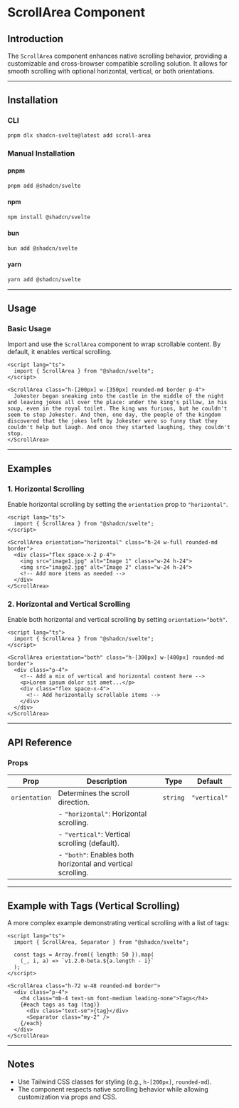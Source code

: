 

# ScrollArea Component

## Introduction  
The `ScrollArea` component enhances native scrolling behavior, providing a customizable and cross-browser compatible scrolling solution. It allows for smooth scrolling with optional horizontal, vertical, or both orientations.

---

## Installation

### CLI
```bash
pnpm dlx shadcn-svelte@latest add scroll-area
```

### Manual Installation

#### pnpm
```bash
pnpm add @shadcn/svelte
```

#### npm
```bash
npm install @shadcn/svelte
```

#### bun
```bash
bun add @shadcn/svelte
```

#### yarn
```bash
yarn add @shadcn/svelte
```

---

## Usage

### Basic Usage
Import and use the `ScrollArea` component to wrap scrollable content. By default, it enables vertical scrolling.

```svelte
<script lang="ts">
  import { ScrollArea } from "@shadcn/svelte";
</script>

<ScrollArea class="h-[200px] w-[350px] rounded-md border p-4">
  Jokester began sneaking into the castle in the middle of the night and leaving jokes all over the place: under the king's pillow, in his soup, even in the royal toilet. The king was furious, but he couldn't seem to stop Jokester. And then, one day, the people of the kingdom discovered that the jokes left by Jokester were so funny that they couldn't help but laugh. And once they started laughing, they couldn't stop.
</ScrollArea>
```

---

## Examples

### 1. Horizontal Scrolling
Enable horizontal scrolling by setting the `orientation` prop to `"horizontal"`.

```svelte
<script lang="ts">
  import { ScrollArea } from "@shadcn/svelte";
</script>

<ScrollArea orientation="horizontal" class="h-24 w-full rounded-md border">
  <div class="flex space-x-2 p-4">
    <img src="image1.jpg" alt="Image 1" class="w-24 h-24">
    <img src="image2.jpg" alt="Image 2" class="w-24 h-24">
    <!-- Add more items as needed -->
  </div>
</ScrollArea>
```

### 2. Horizontal and Vertical Scrolling
Enable both horizontal and vertical scrolling by setting `orientation="both"`.

```svelte
<script lang="ts">
  import { ScrollArea } from "@shadcn/svelte";
</script>

<ScrollArea orientation="both" class="h-[300px] w-[400px] rounded-md border">
  <div class="p-4">
    <!-- Add a mix of vertical and horizontal content here -->
    <p>Lorem ipsum dolor sit amet...</p>
    <div class="flex space-x-4">
      <!-- Add horizontally scrollable items -->
    </div>
  </div>
</ScrollArea>
```

---

## API Reference

### Props

| Prop          | Description                                                                 | Type      | Default   |
|---------------|-----------------------------------------------------------------------------|-----------|-----------|
| `orientation` | Determines the scroll direction.                                           | `string`  | `"vertical"` |
|               | - `"horizontal"`: Horizontal scrolling.                                      |           |           |
|               | - `"vertical"`: Vertical scrolling (default).                                |           |           |
|               | - `"both"`: Enables both horizontal and vertical scrolling.                |           |           |

---

## Example with Tags (Vertical Scrolling)
A more complex example demonstrating vertical scrolling with a list of tags:

```svelte
<script lang="ts">
  import { ScrollArea, Separator } from "@shadcn/svelte";

  const tags = Array.from({ length: 50 }).map(
    (_, i, a) => `v1.2.0-beta.${a.length - i}`
  );
</script>

<ScrollArea class="h-72 w-48 rounded-md border">
  <div class="p-4">
    <h4 class="mb-4 text-sm font-medium leading-none">Tags</h4>
    {#each tags as tag (tag)}
      <div class="text-sm">{tag}</div>
      <Separator class="my-2" />
    {/each}
  </div>
</ScrollArea>
```

---

## Notes
- Use Tailwind CSS classes for styling (e.g., `h-[200px]`, `rounded-md`).
- The component respects native scrolling behavior while allowing customization via props and CSS.
